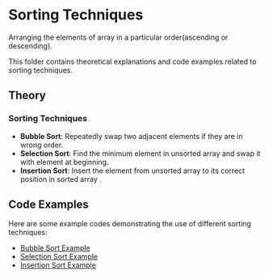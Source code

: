 # Sorting Techniques

Arranging the elements of array in a particular order(ascending or descending).

This folder contains theoretical explanations and code examples related to sorting techniques.

## Theory

### Sorting Techniques
- **Bubble Sort**: Repeatedly swap two adjacent elements if they are in wrong order.
- **Selection Sort**: Find the minimum element in unsorted array and swap it with element at beginning.
- **Insertion Sort**: Insert the element from unsorted array to its correct position in sorted array .

## Code Examples

Here are some example codes demonstrating the use of different sorting techniques:

- [Bubble Sort Example](../code/BubbleSort.cpp)
- [Selection Sort Example](../code/SelectionSort.cpp)
- [Insertion Sort Example](../code/InsertionSort.cpp)
